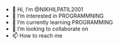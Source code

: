 - 👋 Hi, I’m @NIKHILPATIL2001
- 👀 I’m interested in PROGRAMMNING
- 🌱 I’m currently learning PROGRAMMING
- 💞️ I’m looking to collaborate on 
- 📫 How to reach me

<!---
NIKHILPATIL2001/NIKHILPATIL2001 is a ✨ special ✨ repository because its `README.md` (this file) appears on your GitHub profile.
You can click the Preview link to take a look at your changes.
--->
